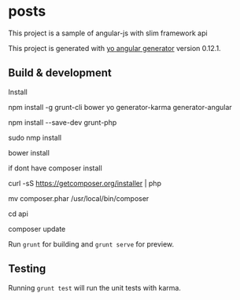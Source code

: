 # posts

This project is a sample of angular-js with slim framework api

This project is generated with [yo angular generator](https://github.com/yeoman/generator-angular)
version 0.12.1.

## Build & development

Install 

npm install -g grunt-cli bower yo generator-karma generator-angular

npm install --save-dev grunt-php

sudo nmp install

bower install

if dont have composer install

curl -sS https://getcomposer.org/installer | php

mv composer.phar /usr/local/bin/composer

cd api

composer update

Run `grunt` for building and `grunt serve` for preview.

## Testing

Running `grunt test` will run the unit tests with karma.
